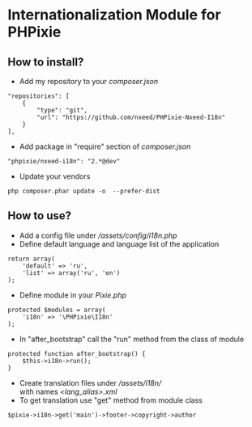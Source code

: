 Internationalization Module for PHPixie
=========

How to install?
----

* Add my repository to your *composer.json*

```
"repositories": [
    {
        "type": "git",
        "url": "https://github.com/nxeed/PHPixie-Nxeed-I18n"
    }
],
```
* Add package in "require" section of *composer.json*

```
"phpixie/nxeed-i18n": "2.*@dev"
```
* Update your vendors

```
php composer.phar update -o  --prefer-dist
```

How to use?
----

* Add a config file under */assets/config/i18n.php*
* Define default language and language list of the application

```
return array(
    'default' => 'ru',
    'list' => array('ru', 'en')
);
```

* Define module in your *Pixie.php*

```
protected $modules = array(
    'i18n' => '\PHPixie\I18n'
);
```

* In "after_bootstrap" call the "run" method from the class of module

```
protected function after_bootstrap() {
    $this->i18n->run();
}
```

* Create translation files under */assets/i18n/<section name>* with names *<lang_alias>.xml*
* To get translation use "get" method from module class

```
$pixie->i18n->get('main')->footer->copyright->author
```
